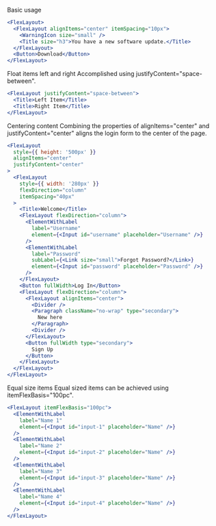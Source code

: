 Basic usage

```jsx
<FlexLayout>
  <FlexLayout alignItems="center" itemSpacing="10px">
    <WarningIcon size="small" />
    <Title size="h3">You have a new software update.</Title>
  </FlexLayout>
  <Button>Download</Button>
</FlexLayout>
```

Float items left and right <span class="desc">Accomplished using justifyContent="space-between".</span>

```jsx
<FlexLayout justifyContent="space-between">
  <Title>Left Item</Title>
  <Title>Right Item</Title>
</FlexLayout>
```

Centering content <span class="desc">Combining the properties of alignItems="center" and justifyContent="center" aligns the login form to the center of the page.</span>

```jsx
<FlexLayout
  style={{ height: '500px' }}
  alignItems="center"
  justifyContent="center"
>
  <FlexLayout
    style={{ width: '280px' }}
    flexDirection="column"
    itemSpacing="40px"
  >
    <Title>Welcome</Title>
    <FlexLayout flexDirection="column">
      <ElementWithLabel
        label="Username"
        element={<Input id="username" placeholder="Username" />}
      />
      <ElementWithLabel
        label="Password"
        subLabel={<Link size="small">Forgot Password?</Link>}
        element={<Input id="password" placeholder="Password" />}
      />
    </FlexLayout>
    <Button fullWidth>Log In</Button>
    <FlexLayout flexDirection="column">
      <FlexLayout alignItems="center">
        <Divider />
        <Paragraph className="no-wrap" type="secondary">
          New here
        </Paragraph>
        <Divider />
      </FlexLayout>
      <Button fullWidth type="secondary">
        Sign Up
      </Button>
    </FlexLayout>
  </FlexLayout>
</FlexLayout>
```

Equal size items <span class="desc">Equal sized items can be achieved using itemFlexBasis="100pc".</span>

```jsx
<FlexLayout itemFlexBasis="100pc">
  <ElementWithLabel
    label="Name 1"
    element={<Input id="input-1" placeholder="Name" />}
  />
  <ElementWithLabel
    label="Name 2"
    element={<Input id="input-2" placeholder="Name" />}
  />
  <ElementWithLabel
    label="Name 3"
    element={<Input id="input-3" placeholder="Name" />}
  />
  <ElementWithLabel
    label="Name 4"
    element={<Input id="input-4" placeholder="Name" />}
  />
</FlexLayout>
```
